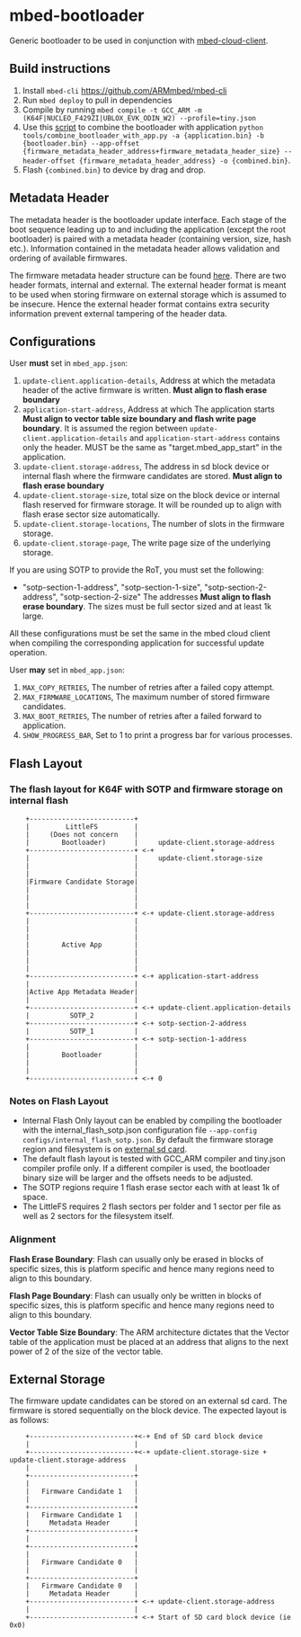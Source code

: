 # mbed-bootloader

Generic bootloader to be used in conjunction with [mbed-cloud-client](https://github.com/ARMmbed/mbed-cloud-client).

## Build instructions

1. Install `mbed-cli` https://github.com/ARMmbed/mbed-cli
1. Run `mbed deploy` to pull in dependencies
1. Compile by running `mbed compile -t GCC_ARM -m (K64F|NUCLEO_F429ZI|UBLOX_EVK_ODIN_W2) --profile=tiny.json`
1. Use this [script](https://github.com/ARMmbed/mbed-cloud-client-example/blob/master/tools/combine_bootloader_with_app.py) to combine the bootloader with application `python tools/combine_bootloader_with_app.py -a {application.bin} -b {bootloader.bin} --app-offset {firmware_metadata_header_address+firmware_metadata_header_size} --header-offset {firmware_metadata_header_address} -o {combined.bin}`.
1. Flash `{combined.bin}` to device by drag and drop.

## Metadata Header

The metadata header is the bootloader update interface. Each stage of the boot sequence leading up to and including the application (except the root bootloader) is paired with a metadata header (containing version, size, hash etc.). Information contained in the metadata header allows validation and ordering of available firmwares.

The firmware metadata header structure can be found [here](https://github.com/ARMmbed/mbed-cloud-client/blob/master/update-client-hub/modules/common/update-client-common/arm_uc_metadata_header_v2.h). There are two header formats, internal and external. The external header format is meant to be used when storing firmware on external storage which is assumed to be insecure. Hence the external header format contains extra security information prevent external tampering of the header data.

## Configurations

User **must** set in `mbed_app.json`:
1. `update-client.application-details`, Address at which the metadata header of the active firmware is written. **Must align to flash erase boundary**
1. `application-start-address`, Address at which The application starts **Must align to vector table size boundary and flash write page boundary**. It is assumed the region between `update-client.application-details` and `application-start-address` contains only the header. MUST be the same as "target.mbed_app_start" in the application.
1. `update-client.storage-address`, The address in sd block device or internal flash where the firmware candidates are stored. **Must align to flash erase boundary**
1. `update-client.storage-size`, total size on the block device or internal flash reserved for firmware storage. It will be rounded up to align with flash erase sector size automatically.
1. `update-client.storage-locations`, The number of slots in the firmware storage.
1. `update-client.storage-page`, The write page size of the underlying storage.

If you are using SOTP to provide the RoT, you must set the following:
- "sotp-section-1-address", "sotp-section-1-size", "sotp-section-2-address", "sotp-section-2-size"
The addresses **Must align to flash erase boundary**. The sizes must be full sector sized and at least 1k large.

All these configurations must be set the same in the mbed cloud client when compiling the corresponding application for successful update operation.

User **may** set in `mbed_app.json`:
1. `MAX_COPY_RETRIES`, The number of retries after a failed copy attempt.
1. `MAX_FIRMWARE_LOCATIONS`, The maximum number of stored firmware candidates.
1. `MAX_BOOT_RETRIES`, The number of retries after a failed forward to application.
1. `SHOW_PROGRESS_BAR`, Set to 1 to print a progress bar for various processes.

## Flash Layout
### The flash layout for K64F with SOTP and firmware storage on internal flash
```
    +--------------------------+
    |         LittleFS         |
    |     (Does not concern    |
    |        Bootloader)       |     update-client.storage-address
    +--------------------------+ <-+              +
    |                          |     update-client.storage-size
    |                          |
    |                          |
    |Firmware Candidate Storage|
    |                          |
    |                          |
    |                          |
    +--------------------------+ <-+ update-client.storage-address
    |                          |
    |                          |
    |                          |
    |        Active App        |
    |                          |
    |                          |
    |                          |
    +--------------------------+ <-+ application-start-address
    |                          |
    |Active App Metadata Header|
    |                          |
    +--------------------------+ <-+ update-client.application-details
    |          SOTP_2          |
    +--------------------------+ <-+ sotp-section-2-address
    |          SOTP_1          |
    +--------------------------+ <-+ sotp-section-1-address
    |                          |
    |        Bootloader        |
    |                          |
    |                          |
    +--------------------------+ <-+ 0
```

### Notes on Flash Layout
- Internal Flash Only layout can be enabled by compiling the bootloader with the internal_flash_sotp.json configuration file `--app-config configs/internal_flash_sotp.json`. By default the firmware storage region and filesystem is on [external sd card](#external-storage).
- The default flash layout is tested with GCC_ARM compiler and tiny.json compiler profile only. If a different compiler is used, the bootloader binary size will be larger and the offsets needs to be adjusted.
- The SOTP regions require 1 flash erase sector each with at least 1k of space.
- The LittleFS requires 2 flash sectors per folder and 1 sector per file as well as 2 sectors for the filesystem itself.

### Alignment
**Flash Erase Boundary**: Flash can usually only be erased in blocks of specific sizes, this is platform specific and hence many regions need to align to this boundary.

**Flash Page Boundary**: Flash can usually only be written in blocks of specific sizes, this is platform specific and hence many regions need to align to this boundary.

**Vector Table Size Boundary**: The ARM architecture dictates that the Vector table of the application must be placed at an address that aligns to the next power of 2 of the size of the vector table.

## External Storage

The firmware update candidates can be stored on an external sd card. The firmware is stored sequentially on the block device. The expected layout is as follows:
```
    +--------------------------+<-+ End of SD card block device
    |                          |
    +--------------------------+<-+ update-client.storage-size + update-client.storage-address
    |                          |
    +--------------------------+
    |                          |
    |   Firmware Candidate 1   |
    |                          |
    +--------------------------+
    |   Firmware Candidate 1   |
    |     Metadata Header      |
    +--------------------------+
    |                          |
    +--------------------------+
    |                          |
    |   Firmware Candidate 0   |
    |                          |
    +--------------------------+
    |   Firmware Candidate 0   |
    |     Metadata Header      |
    +--------------------------+ <-+ update-client.storage-address
    |                          |
    +--------------------------+ <-+ Start of SD card block device (ie 0x0)
```
